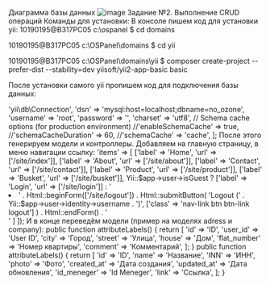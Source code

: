 Диаграмма базы данных
![image](https://user-images.githubusercontent.com/102148024/212638039-ddcd56a4-812d-40fb-93e3-48c3f986abdf.png)
Задание №2. Выполнение CRUD операций
Команды для установки:
В консоле пишем код для установки yii:
10190195@B317PC05 c:\ospanel
$ cd domains

10190195@B317PC05 c:\OSPanel\domains
$ cd yii

10190195@B317PC05 c:\OSPanel\domains\yii
$ composer create-project --prefer-dist --stability=dev yiisoft/yii2-app-basic basic 

После установки самого yii пропишем код для подключения базы данных:
<?php

return [
    'class' => 'yii\db\Connection',
    'dsn' => 'mysql:host=localhost;dbname=no_ozone',
    'username' => 'root',
    'password' => '',
    'charset' => 'utf8',

    // Schema cache options (for production environment)
    //'enableSchemaCache' => true,
    //'schemaCacheDuration' => 60,
    //'schemaCache' => 'cache',
];
После этого генерируем модели и контроллеры.
Добавляем на главную страницу, в меню навигации ссылку:
 'items' => [
            ['label' => 'Home', 'url' => ['/site/index']],
            ['label' => 'About', 'url' => ['/site/about']],
            ['label' => 'Contact', 'url' => ['/site/contact']],
            ['label' => 'Product', 'url' => ['/site/product']],
            ['label' => 'Busket', 'url' => ['/site/busket']],
            Yii::$app->user->isGuest
                ? ['label' => 'Login', 'url' => ['/site/login']]
                : '<li class="nav-item">'
                    . Html::beginForm(['/site/logout'])
                    . Html::submitButton(
                        'Logout (' . Yii::$app->user->identity->username . ')',
                        ['class' => 'nav-link btn btn-link logout']
                    )
                    . Html::endForm()
                    . '</li>'
        ]
    ]);
    И в конце переведём модели (пример на моделях adress и company):
     public function attributeLabels()
    {
        return [
            'id' => 'ID',
            'user_id' => 'User ID',
            'city' => 'Город',
            'street' => 'Улица',
            'house' => 'Дом',
            'flat_number' => 'Номер квартиры',
            'comment' => 'Комментарий',
        ];
    }
    public function attributeLabels()
    {
        return [
            'id' => 'ID',
            'name' => 'Название',
            'INN' => 'ИНН',
            'photo' => 'Фото',
            'created_at' => 'Дата создания',
            'updated_at' => 'Дата обновления',
            'id_meneger' => 'Id Meneger',
            'link' => 'Ссылка',
        ];
    }
    

